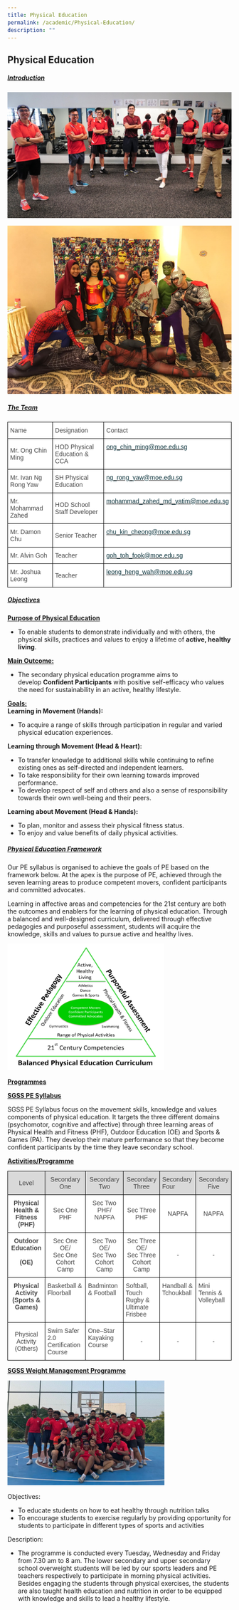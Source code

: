 ```yaml
---
title: Physical Education
permalink: /academic/Physical-Education/
description: ""
---
```

## Physical Education 

##### **<u>Introduction</u>**

![](/images/PE%20DEPT.jpeg)

![](/images/Physical%20Education%20-%202.png)

##### **<u>The Team</u>**

<style type="text/css">
.tg  {border-collapse:collapse;border-spacing:0;}
.tg td{border-color:black;border-style:solid;border-width:1px;font-family:Arial, sans-serif;font-size:14px;
  overflow:hidden;padding:10px 5px;word-break:normal;}
.tg th{border-color:black;border-style:solid;border-width:1px;font-family:Arial, sans-serif;font-size:14px;
  font-weight:normal;overflow:hidden;padding:10px 5px;word-break:normal;}
.tg .tg-sdzj{background-color:#FFF;color:#454545;text-align:left;vertical-align:middle}
.tg .tg-myvn{background-color:#FFF;color:#0C343D;text-align:left;vertical-align:top}
</style>
<table class="tg">
<thead>
  <tr>
    <th class="tg-sdzj">Name</th>
    <th class="tg-sdzj">Designation<br></th>
    <th class="tg-sdzj">Contact<br></th>
  </tr>
</thead>
<tbody>
  <tr>
    <td class="tg-sdzj">Mr. Ong Chin Ming<br></td>
    <td class="tg-sdzj">HOD Physical Education &amp; CCA<br></td>
    <td class="tg-myvn"><a href="mailto:ong_chin_ming@moe.edu.sg"><span style="text-decoration:none;color:#0C343D">ong_chin_ming@moe.edu.sg</span></a><br></td>
  </tr>
  <tr>
    <td class="tg-sdzj">Mr. Ivan Ng Rong Yaw</td>
    <td class="tg-sdzj">SH Physical Education</td>
    <td class="tg-myvn"><a href="mailto:ng_rong_yaw@moe.edu.sg"><span style="text-decoration:none;color:#0C343D">ng_rong_yaw@moe.edu.sg</span></a><br></td>
  </tr>
  <tr>
    <td class="tg-sdzj">Mr. Mohammad Zahed<br></td>
    <td class="tg-sdzj">HOD School Staff Developer<br></td>
    <td class="tg-myvn"><a href="mailto:mohammad_zahed_md_yatim@moe.edu.sg"><span style="text-decoration:none;color:#0C343D">mohammad_zahed_md_yatim@moe.edu.sg</span></a></td>
  </tr>
  <tr>
    <td class="tg-sdzj">Mr. Damon Chu<br></td>
    <td class="tg-sdzj">Senior Teacher</td>
    <td class="tg-myvn"><a href="mailto:chu_kin_cheong@moe.edu.sg"><span style="text-decoration:none;color:#0C343D">chu_kin_cheong@moe.edu.sg</span></a></td>
  </tr>
  <tr>
    <td class="tg-sdzj">Mr. Alvin Goh</td>
    <td class="tg-sdzj">Teacher</td>
    <td class="tg-myvn"><a href="mailto:goh_toh_fook@moe.edu.sg"><span style="text-decoration:none;color:#0C343D">goh_toh_fook@moe.edu.sg</span></a></td>
  </tr>
  <tr>
    <td class="tg-sdzj">Mr. Joshua Leong</td>
    <td class="tg-sdzj">Teacher</td>
    <td class="tg-myvn"><a href="mailto:leong_heng_wah@moe.edu.sg"><span style="text-decoration:none;color:#0C343D">leong_heng_wah@moe.edu.sg</span></a></td>
  </tr>
</tbody>
</table>

##### **<u>Objectives</u>**

**<u>Purpose of Physical Education</u>**

*   To enable students to demonstrate individually and with others, the physical skills, practices and values to enjoy a lifetime of **active, healthy living**.

**<u>Main Outcome:</u>**

*   The secondary physical education programme aims to develop **Confident Participants** with positive self-efficacy who values the need for sustainability in an active, healthy lifestyle.

**<u>Goals:</u>**  
**Learning in Movement (Hands):**

*   To acquire a range of skills through participation in regular and varied physical education experiences.  
    

**Learning through Movement (Head & Heart):**

*   To transfer knowledge to additional skills while continuing to refine existing ones as self-directed and independent learners.
*   To take responsibility for their own learning towards improved performance.
*   To develop respect of self and others and also a sense of responsibility towards their own well-being and their peers.

**Learning about Movement (Head & Hands):**

*   To plan, monitor and assess their physical fitness status.
*   To enjoy and value benefits of daily physical activities.

##### **<u>Physical Education Framework</u>**

Our PE syllabus is organised to achieve the goals of PE based on the framework below. At the apex is the purpose of PE, achieved through the seven learning areas to produce competent movers, confident participants and committed advocates.  

Learning in affective areas and competencies for the 21st century are both the outcomes and enablers for the learning of physical education. Through a balanced and well-designed curriculum, delivered through effective pedagogies and purposeful assessment, students will acquire the knowledge, skills and values to pursue active and healthy lives.


<img src="/images/Balanced%20Physical%20Education%20Curriculum.png" style="width:70%" >

**<u>Programmes</u>**

**<u>SGSS PE Syllabus</u>**

SGSS PE Syllabus focus on the movement skills, knowledge and values components of physical education. It targets the three different domains (psychomotor, cognitive and affective) through three learning areas of Physical Health and Fitness (PHF), Outdoor Education (OE) and Sports & Games (PA). They develop their mature performance so that they become confident participants by the time they leave secondary school.

**<u>Activities/Programme</u>**

<style type="text/css">
.tg  {border-collapse:collapse;border-spacing:0;}
.tg td{border-color:black;border-style:solid;border-width:1px;font-family:Arial, sans-serif;font-size:14px;
  overflow:hidden;padding:10px 5px;word-break:normal;}
.tg th{border-color:black;border-style:solid;border-width:1px;font-family:Arial, sans-serif;font-size:14px;
  font-weight:normal;overflow:hidden;padding:10px 5px;word-break:normal;}
.tg .tg-sxkx{background-color:#FFF;color:#454545;text-align:center;vertical-align:top}
.tg .tg-fwnj{background-color:#FFF;color:#454545;text-align:left;vertical-align:top}
.tg .tg-ncov{background-color:#FFF;color:#454545;text-align:center;vertical-align:middle}
.tg .tg-5c0e{background-color:#D9D9D9;color:#454545;text-align:left;vertical-align:top}
.tg .tg-94m8{background-color:#D9D9D9;color:#454545;text-align:center;vertical-align:middle}
.tg .tg-2fwu{background-color:#FFF;color:#454545;font-weight:bold;text-align:center;vertical-align:top}
</style>
<table class="tg">
<thead>
  <tr>
    <th class="tg-94m8">Level</th>
    <th class="tg-94m8">Secondary One<br></th>
    <th class="tg-94m8">Secondary Two<br></th>
    <th class="tg-94m8">Secondary Three<br></th>
    <th class="tg-5c0e">Secondary Four </th>
    <th class="tg-94m8">Secondary<br>Five<br></th>
  </tr>
</thead>
<tbody>
  <tr>
    <td class="tg-2fwu">Physical<br>Health &amp;<br>Fitness<br>(PHF)<br></td>
    <td class="tg-ncov">Sec One PHF<br></td>
    <td class="tg-sxkx">Sec Two PHF/<br>NAPFA</td>
    <td class="tg-ncov">Sec Three PHF<br></td>
    <td class="tg-ncov"> NAPFA</td>
    <td class="tg-ncov">NAPFA<br></td>
  </tr>
  <tr>
    <td class="tg-2fwu">Outdoor<br><span style="background-color:initial">Education</span><br><br>(OE)</td>
    <td class="tg-sxkx"><span style="background-color:initial">Sec One OE/</span><br><span style="background-color:initial">Sec One</span><br><span style="background-color:initial">Cohort Camp</span></td>
    <td class="tg-sxkx"><span style="background-color:initial">Sec Two OE/</span><br>Sec Two<br>Cohort Camp</td>
    <td class="tg-sxkx"><span style="background-color:initial">Sec Three OE/</span><br>Sec Three<br>Cohort Camp</td>
    <td class="tg-ncov">-</td>
    <td class="tg-ncov">-</td>
  </tr>
  <tr>
    <td class="tg-2fwu">Physical Activity<br>(Sports &amp; Games)<br></td>
    <td class="tg-fwnj">Basketball &amp; Floorball </td>
    <td class="tg-fwnj">Badminton &amp; Football </td>
    <td class="tg-fwnj">Softball, Touch<br>Rugby &amp;<br>Ultimate<br>Frisbee </td>
    <td class="tg-fwnj">Handball &amp;<br>Tchoukball </td>
    <td class="tg-fwnj">Mini Tennis &amp;<br>Volleyball </td>
  </tr>
  <tr>
    <td class="tg-ncov"> Physical<br>Activity<br>(Others)</td>
    <td class="tg-fwnj">Swim Safer 2.0<br>Certification<br>Course </td>
    <td class="tg-fwnj">One–Star<br>Kayaking<br>Course </td>
    <td class="tg-ncov">-</td>
    <td class="tg-ncov">-</td>
    <td class="tg-ncov">-</td>
  </tr>
</tbody>
</table>

**<u>SGSS Weight Management Programme</u>**

<img src="/images/SGSS%20Weight%20Management%20Programme.png" style="width:70%" >

Objectives:

*   To educate students on how to eat healthy through nutrition talks
*   To encourage students to exercise regularly by providing opportunity for students to participate in different types of sports and activities

  

Description:

*   The programme is conducted every Tuesday, Wednesday and Friday from 7.30 am to 8 am. The lower secondary and upper secondary school overweight students will be led by our sports leaders and PE teachers respectively to participate in morning physical activities. Besides engaging the students through physical exercises, the students are also taught health education and nutrition in order to be equipped with knowledge and skills to lead a healthy lifestyle.